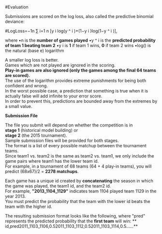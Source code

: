 #Evaluation 

Submissions are scored on the log loss, also called the predictive binomial deviance:
 
#LogLoss=−1n ∑ i=1 n [y i log(y ^  i )+(1−y i )log(1−y ^  i )], 

where
 •n is the **number of games played**
 •y ^  i   is the **predicted probability of team 1 beating team 2**
 •y i   is **1** if team 1 wins, **0** if team 2 wins
 •log()  is the natural (base e) logarithm
 
A smaller log loss is better.  
Games which are not played are ignored in the scoring.  
**Play-in games are also ignored (only the games among the final 64 teams are scored).**  
The use of the logarithm provides extreme punishments for being both confident and wrong.  
In the worst possible case, a prediction that something is true when it is actually false will add infinite to your error score.  
In order to prevent this, predictions are bounded away from the extremes by a small value.
 
**Submission File**
 
The file you submit will depend on whether the competition is in  
**stage 1** (historical model building) or  
**stage 2** (the 2015 tournament).  
Sample submission files will be provided for both stages.  
The format is a list of every possible matchup between the tournament teams.  
Since team1 vs. team2 is the same as team2 vs. team1, we only include the game pairs where team1 has the lower team id.  
For example, in a tournament of 68 teams (64 + 4 play-in teams), you will predict (68x67)/2  = **2278 matchups**. 
 
Each game has a unique id created by **concatenating** the season in which the game was played, the team1 id, and the team2 id.  
For example, **"2013_1104_1129"** indicates team 1104 played team 1129 in the year 2013.  
You must predict the probability that the team with the lower id beats the team with the higher id.
 
The resulting submission format looks like the following, where "pred" represents the predicted probability that the **first team** will win:
** id,pred2011_1103_1106,0.52011_1103_1112,0.52011_1103_1114,0.5......**
